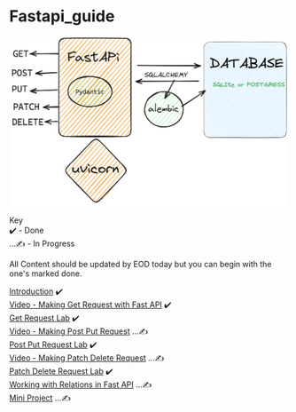 # Fastapi_guide

![Fast Api Guide](./Pydantic-Uvicorn-Fastapi-2023-04-22-0925.png)  

Key  
✔️ - Done   
...✍️ - In Progress 
 
All Content should be updated by EOD today but you can begin with the one's marked done.    

[Introduction](https://github.com/otienosteve/intro-to-fastapi)  ✔️  
[Video - Making Get Request with Fast API](https://youtu.be/IYfPc5_-2-o)   ✔️        
[Get Request Lab](https://github.com/otienosteve/python-p3-get-request-lab)   ✔️  
[Video - Making Post Put Request](https://github.com/otienosteve/making-post-put-request-with-fast-api) ...✍️    
[Post Put Request Lab](https://github.com/otienosteve/python-p3-post-put-request-lab/)  ✔️  
[Video - Making Patch Delete Request](https://github.com/otienosteve/making-patch-delete-requests-with-fast-api) ...✍️   
[Patch Delete Request Lab](https://github.com/otienosteve/python-p3-patch-delete-request-lab)  ✔️  
[Working with Relations in Fast API](https://github.com/otienosteve/working-with-related-database-data-in-fast-api) ...✍️       
[Mini Project](https://github.com/otienosteve/fast-api-mini-project) ...✍️  
